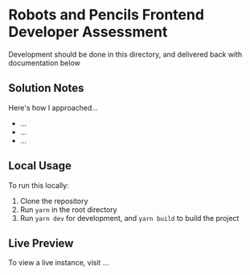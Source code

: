 # Robots and Pencils Frontend Developer Assessment
Development should be done in this directory, and delivered back with documentation below

## Solution Notes
Here's how I approached...

* ...
* ...
* ...

## Local Usage

To run this locally:

1. Clone the repository
2. Run `yarn` in the root directory
3. Run `yarn dev` for development, and `yarn build` to build the project

## Live Preview

To view a live instance, visit ...
